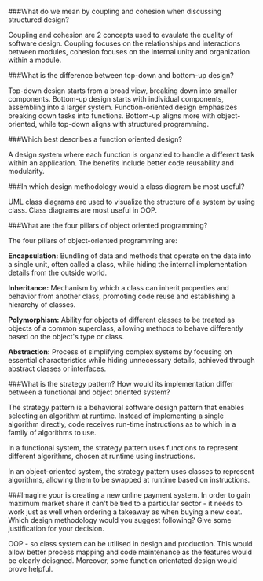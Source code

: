 ###What do we mean by coupling and cohesion when discussing structured design?

Coupling and cohesion are 2 concepts used to evaulate the quality of software design. Coupling focuses on the relationships and interactions between modules, cohesion focuses on the internal unity and organization within a module.

###What is the difference between top-down and bottom-up design? 

Top-down design starts from a broad view, breaking down into smaller components. Bottom-up design starts with individual components, assembling into a larger system. Function-oriented design emphasizes breaking down tasks into functions. Bottom-up aligns more with object-oriented, while top-down aligns with structured programming.

###Which best describes a function oriented design?

A design system where each function is organzied to handle a different task within an application. The benefits include better code reusability and modularity.

###In which design methodology would a class diagram be most useful?

UML class diagrams are used to visualize the structure of a system by using class. Class diagrams are most useful in OOP. 

###What are the four pillars of object oriented programming? 


The four pillars of object-oriented programming are:

**Encapsulation:** Bundling of data and methods that operate on the data into a single unit, often called a class, while hiding the internal implementation details from the outside world.

**Inheritance:** Mechanism by which a class can inherit properties and behavior from another class, promoting code reuse and establishing a hierarchy of classes.

**Polymorphism:** Ability for objects of different classes to be treated as objects of a common superclass, allowing methods to behave differently based on the object's type or class.

**Abstraction:** Process of simplifying complex systems by focusing on essential characteristics while hiding unnecessary details, achieved through abstract classes or interfaces.

###What is the strategy pattern? How would its implementation differ between a functional and object oriented system?

The strategy pattern is a behavioral software design pattern that enables selecting an algorithm at runtime. Instead of implementing a single algorithm directly, code receives run-time instructions as to which in a family of algorithms to use.

In a functional system, the strategy pattern uses functions to represent different algorithms, chosen at runtime using instructions.

In an object-oriented system, the strategy pattern uses classes to represent algorithms, allowing them to be swapped at runtime based on instructions.

###Imagine your is creating a new online payment system. In order to gain maximum market share it can't be tied to a particular sector - it needs to work just as well when ordering a takeaway as when buying a new coat. Which design methodology would you suggest following? Give some justification for your decision.

OOP - so class system can be utilised in design and production. This would allow better process mapping and code maintenance as the features would be clearly deisgned. Moreover, some function orientated design would prove helpful.
